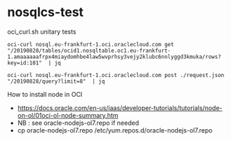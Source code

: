 # nosqlcs-test


oci_curl.sh unitary tests

````
oci-curl nosql.eu-frankfurt-1.oci.oraclecloud.com get "/20190828/tables/ocid1.nosqltable.oc1.eu-frankfurt-1.amaaaaaafrpx4miaydomhbe4law5wvprhsy3vejy2klubc6nnlyggd3kmuka/rows?key=id:101"  | jq

oci-curl nosql.eu-frankfurt-1.oci.oraclecloud.com post ./request.json "/20190828/query?limit=8"  | jq
````

How to install node in OCI

- https://docs.oracle.com/en-us/iaas/developer-tutorials/tutorials/node-on-ol/01oci-ol-node-summary.htm
- NB : see oracle-nodejs-ol7.repo if needed
- cp oracle-nodejs-ol7.repo /etc/yum.repos.d/oracle-nodejs-ol7.repo

